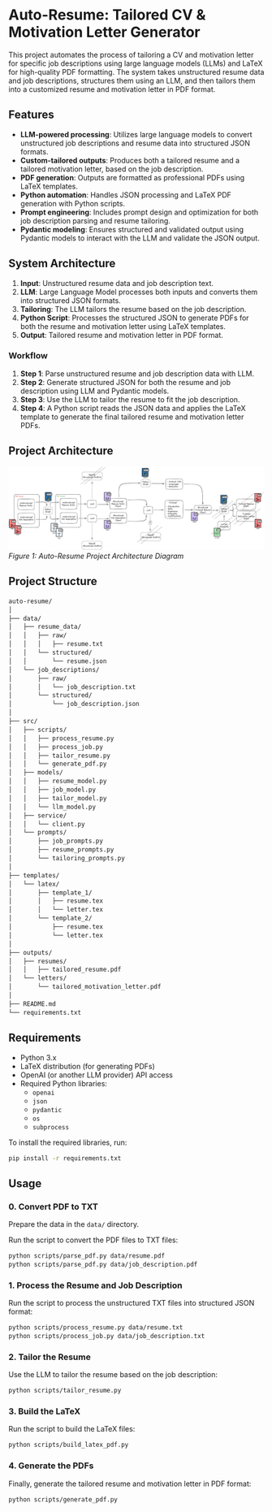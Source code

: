 
# Auto-Resume: Tailored CV & Motivation Letter Generator

This project automates the process of tailoring a CV and motivation letter for specific job descriptions using large language models (LLMs) and LaTeX for high-quality PDF formatting. The system takes unstructured resume data and job descriptions, structures them using an LLM, and then tailors them into a customized resume and motivation letter in PDF format.

## Features

- **LLM-powered processing**: Utilizes large language models to convert unstructured job descriptions and resume data into structured JSON formats.
- **Custom-tailored outputs**: Produces both a tailored resume and a tailored motivation letter, based on the job description.
- **PDF generation**: Outputs are formatted as professional PDFs using LaTeX templates.
- **Python automation**: Handles JSON processing and LaTeX PDF generation with Python scripts.
- **Prompt engineering**: Includes prompt design and optimization for both job description parsing and resume tailoring.
- **Pydantic modeling**: Ensures structured and validated output using Pydantic models to interact with the LLM and validate the JSON output.

## System Architecture

1. **Input**: Unstructured resume data and job description text.
2. **LLM**: Large Language Model processes both inputs and converts them into structured JSON formats.
3. **Tailoring**: The LLM tailors the resume based on the job description.
4. **Python Script**: Processes the structured JSON to generate PDFs for both the resume and motivation letter using LaTeX templates.
5. **Output**: Tailored resume and motivation letter in PDF format.

### Workflow

1. **Step 1**: Parse unstructured resume and job description data with LLM.
2. **Step 2**: Generate structured JSON for both the resume and job description using LLM and Pydantic models.
3. **Step 3**: Use the LLM to tailor the resume to fit the job description.
4. **Step 4**: A Python script reads the JSON data and applies the LaTeX template to generate the final tailored resume and motivation letter PDFs.


## Project Architecture

![Project Architecture](./project_architecture.png)
*Figure 1: Auto-Resume Project Architecture Diagram*

## Project Structure

```bash
auto-resume/
│
├── data/
│   ├── resume_data/
│   │   ├── raw/
│   │   │   ├── resume.txt
│   │   └── structured/
│   │       └── resume.json
│   └── job_descriptions/
│       ├── raw/
│       │   └── job_description.txt
│       └── structured/
│           └── job_description.json
│
├── src/
│   ├── scripts/
│   │   ├── process_resume.py
│   │   ├── process_job.py
│   │   ├── tailor_resume.py
│   │   └── generate_pdf.py
│   ├── models/
│   │   ├── resume_model.py
│   │   ├── job_model.py
│   │   ├── tailor_model.py
│   │   └── llm_model.py
│   ├── service/
│   │   └── client.py
│   └── prompts/
│       ├── job_prompts.py
│       ├── resume_prompts.py
│       └── tailoring_prompts.py
│
├── templates/
│   └── latex/
│       ├── template_1/
│       │   ├── resume.tex
│       │   └── letter.tex
│       └── template_2/
│           ├── resume.tex
│           └── letter.tex
│
├── outputs/
│   ├── resumes/
│   │   ├── tailored_resume.pdf
│   └── letters/
│       └── tailored_motivation_letter.pdf
│
├── README.md
└── requirements.txt
```

## Requirements

- Python 3.x
- LaTeX distribution (for generating PDFs)
- OpenAI (or another LLM provider) API access
- Required Python libraries:
  - `openai`
  - `json`
  - `pydantic`
  - `os`
  - `subprocess`

To install the required libraries, run:

```bash
pip install -r requirements.txt
```

## Usage

### 0. Convert PDF to TXT

Prepare the data in the `data/` directory.  

Run the script to convert the PDF files to TXT files:

```bash
python scripts/parse_pdf.py data/resume.pdf
python scripts/parse_pdf.py data/job_description.pdf
```

### 1. Process the Resume and Job Description

Run the script to process the unstructured TXT files into structured JSON format:

```bash
python scripts/process_resume.py data/resume.txt
python scripts/process_job.py data/job_description.txt
```

### 2. Tailor the Resume

Use the LLM to tailor the resume based on the job description:

```bash
python scripts/tailor_resume.py
```

### 3. Build the LaTeX

Run the script to build the LaTeX files:

```bash
python scripts/build_latex_pdf.py
```

### 4. Generate the PDFs

Finally, generate the tailored resume and motivation letter in PDF format:

```bash
python scripts/generate_pdf.py
```
